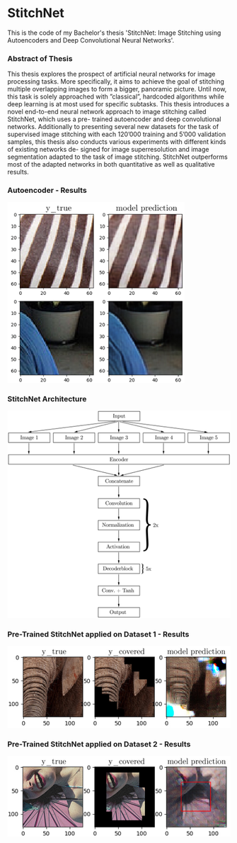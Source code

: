 # StitchNet

This is the code of my Bachelor's thesis 'StitchNet: Image Stitching using Autoencoders
and Deep Convolutional Neural Networks'.

### Abstract of Thesis
This thesis explores the prospect of artificial neural networks for image processing tasks. 
More specifically, it aims to achieve the goal of stitching multiple
overlapping images to form a bigger, panoramic picture. Until now, this task
is solely approached with ”classical”, hardcoded algorithms while deep learning
is at most used for specific subtasks. This thesis introduces a novel end-to-end
neural network approach to image stitching called StitchNet, which uses a pre-
trained autoencoder and deep convolutional networks.
Additionally to presenting several new datasets for the task of supervised image
stitching with each 120’000 training and 5’000 validation samples, this thesis
also conducts various experiments with different kinds of existing networks de-
signed for image superresolution and image segmentation adapted to the task of
image stitching. StitchNet outperforms most of the adapted networks in both
quantitative as well as qualitative results.

### Autoencoder - Results
<p>
<img src="https://github.com/mauricerupp/StitchNet/blob/master/images/autoencresult.jpg?raw=true" alt="drawing" width="400"/>
</p>

### StitchNet Architecture
<p align="center">
<img src="https://github.com/mauricerupp/StitchNet/blob/master/images/stitchnet.jpg" alt="drawing" width="650"/>
</p>

### Pre-Trained StitchNet applied on Dataset 1 - Results
<p align="center">
<img src="https://github.com/mauricerupp/StitchNet/blob/master/images/sn1_s1.jpg" alt="drawing" width="700"/>
</p>

### Pre-Trained StitchNet applied on Dataset 2 - Results
<p align="center">
<img src="https://github.com/mauricerupp/StitchNet/blob/master/images/sn1_s2.jpg" alt="drawing" width="700"/>
</p>
